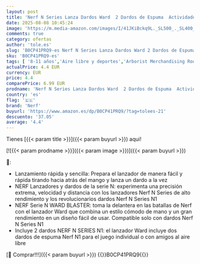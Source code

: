 ```yaml
---
layout: post
title: 'Nerf N Series Lanza Dardos Ward  2 Dardos de Espuma  Actividades al Aire Libre  Regalo Navideño para Niños y Niñas de 8 Años o Más  Juguete de Reyes Magos'
date: 2025-08-08 10:45:24
image: 'https://m.media-amazon.com/images/I/41JKiBckq9L._SL500_._SL400_.jpg'
comments: true
category: ofertas
author: 'tole.es'
slug: 'B0CP41PRQ9-es Nerf N Series Lanza Dardos Ward 2 Dardos de Espuma...'
sku: 'B0CP41PRQ9-es'
tags: [ '8-11 años','Aire libre y deportes','Arborist Merchandising Root','Armas y proyectiles de juguete','Juguetes','Juguetes y juegos','Lanzadores de espuma de juguete','Self Service','Special Features Stores','Tienda Nerf','b6d17eda-2c26-45ed-a098-453a9f96e839_0','b6d17eda-2c26-45ed-a098-453a9f96e839_101','b6d17eda-2c26-45ed-a098-453a9f96e839_7201','magos','nerf','reyes','🇪🇸', ]
actualPrice: 4.4 EUR
currency: EUR
price: 4.4
comparePrice: 6.99 EUR
prodname: 'Nerf N Series Lanza Dardos Ward  2 Dardos de Espuma  Actividades al Aire Libre  Regalo Navideño para Niños y Niñas de 8 Años o Más  Juguete de Reyes Magos'
country: 'es'
flag: '🇪🇸'
brand: 'Nerf'
buyurl: 'https://www.amazon.es/dp/B0CP41PRQ9/?tag=tolees-21'
descuento: '37.05'
average: '4.4'
---
```


Tienes [{{< param title >}}]({{< param buyurl >}}) aqui!

[![{{< param prodname >}}]({{< param image >}})]({{< param buyurl >}})

🔎:

- Lanzamiento rápida y sencilla: Prepara el lanzador de manera fácil y rápida tirando hacia atrás del mango y lanza un dardo a la vez
- NERF Lanzadores y dardos de la serie N: experimenta una precisión extrema, velocidad y distancia con los lanzadores Nerf N Series de alto rendimiento y los revolucionarios dardos Nerf N Series N1
- NERF Serie N WARD BLASTER: toma la delantera en las batallas de Nerf con el lanzador Ward que combina un estilo cómodo de mano y un gran rendimiento en un diseño fácil de usar. Compatible solo con dardos Nerf N Series N1
- Incluye 2 dardos NERF N SERIES N1: el lanzador Ward incluye dos dardos de espuma Nerf N1 para el juego individual o con amigos al aire libre

[🛒 Comprar!!!]({{< param buyurl >}})
{{<world>}}B0CP41PRQ9{{</world>}}
